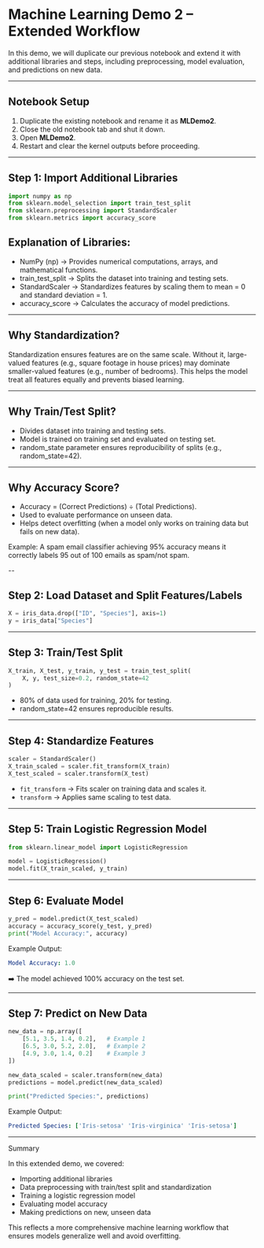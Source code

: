 # Machine Learning Demo 2 – Extended Workflow

In this demo, we will duplicate our previous notebook and extend it with additional libraries and steps, including preprocessing, model evaluation, and predictions on new data.

---

## Notebook Setup

1. Duplicate the existing notebook and rename it as **MLDemo2**.  
2. Close the old notebook tab and shut it down.  
3. Open **MLDemo2**.  
4. Restart and clear the kernel outputs before proceeding.  

---

## Step 1: Import Additional Libraries

```python
import numpy as np
from sklearn.model_selection import train_test_split
from sklearn.preprocessing import StandardScaler
from sklearn.metrics import accuracy_score
```

## Explanation of Libraries:

- NumPy (np) → Provides numerical computations, arrays, and mathematical functions.
- train_test_split → Splits the dataset into training and testing sets.
- StandardScaler → Standardizes features by scaling them to mean = 0 and standard deviation = 1.
- accuracy_score → Calculates the accuracy of model predictions.

---

## Why Standardization?

Standardization ensures features are on the same scale. Without it, large-valued features (e.g., square footage in house prices) may dominate smaller-valued features (e.g., number of bedrooms).
This helps the model treat all features equally and prevents biased learning.

---

## Why Train/Test Split?
- Divides dataset into training and testing sets.
- Model is trained on training set and evaluated on testing set.
- random_state parameter ensures reproducibility of splits (e.g., random_state=42).

---

## Why Accuracy Score?

- Accuracy = (Correct Predictions) ÷ (Total Predictions).
- Used to evaluate performance on unseen data.
- Helps detect overfitting (when a model only works on training data but fails on new data).

Example: A spam email classifier achieving 95% accuracy means it correctly labels 95 out of 100 emails as spam/not spam.

--

## Step 2: Load Dataset and Split Features/Labels
```python
X = iris_data.drop(["ID", "Species"], axis=1)
y = iris_data["Species"]
```

---

## Step 3: Train/Test Split
```python
X_train, X_test, y_train, y_test = train_test_split(
    X, y, test_size=0.2, random_state=42
)
```
- 80% of data used for training, 20% for testing.
- random_state=42 ensures reproducible results.

---

## Step 4: Standardize Features
```python
scaler = StandardScaler()
X_train_scaled = scaler.fit_transform(X_train)
X_test_scaled = scaler.transform(X_test)
```
- `fit_transform` → Fits scaler on training data and scales it.
- `transform` → Applies same scaling to test data.

---

## Step 5: Train Logistic Regression Model

```python
from sklearn.linear_model import LogisticRegression

model = LogisticRegression()
model.fit(X_train_scaled, y_train)
```

---

## Step 6: Evaluate Model

```python
y_pred = model.predict(X_test_scaled)
accuracy = accuracy_score(y_test, y_pred)
print("Model Accuracy:", accuracy)
```

Example Output:
```yaml
Model Accuracy: 1.0
```
➡️ The model achieved 100% accuracy on the test set.

---

## Step 7: Predict on New Data

```python
new_data = np.array([
    [5.1, 3.5, 1.4, 0.2],   # Example 1
    [6.5, 3.0, 5.2, 2.0],   # Example 2
    [4.9, 3.0, 1.4, 0.2]    # Example 3
])

new_data_scaled = scaler.transform(new_data)
predictions = model.predict(new_data_scaled)

print("Predicted Species:", predictions)
```

Example Output:
```yaml
Predicted Species: ['Iris-setosa' 'Iris-virginica' 'Iris-setosa']
```

---

Summary

In this extended demo, we covered:

- Importing additional libraries
- Data preprocessing with train/test split and standardization
- Training a logistic regression model
- Evaluating model accuracy
- Making predictions on new, unseen data

This reflects a more comprehensive machine learning workflow that ensures models generalize well and avoid overfitting.
